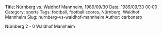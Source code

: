 Title: Nürnberg vs. Waldhof Mannheim, 1989/09/30
Date: 1989/09/30 00:00
Category: sports
Tags: football, football scores, Nürnberg, Waldhof Mannheim
Slug: nurnberg-vs-waldhof-mannheim
Author: carbonero


Nürnberg 2 - 0 Waldhof Mannheim
